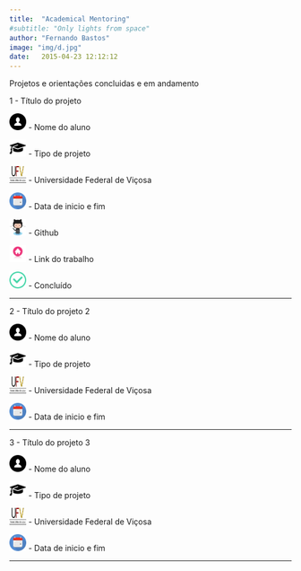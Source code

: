 ```yaml
---
title:  "Academical Mentoring"
#subtitle: "Only lights from space"
author: "Fernando Bastos"
image: "img/d.jpg"
date:   2015-04-23 12:12:12
---
```


Projetos e orientações concluidas e em andamento

1 - Título do projeto

<img src="img//icons//aluno.svg" width="30" height="30" /> - Nome do aluno

<img src="img//icons//chap.png" width="30" height="30" /> - Tipo de projeto

<img src="img//icons//UFV.jpg" width="30" height="30" /> - Universidade Federal de Viçosa  

<img src="img//icons//cal.jpg" width="30" height="30" /> - Data de inicio e fim

<img src="img//icons//github.png" width="30" height="30" /> - Github

<img src="img//icons//site.png" width="30" height="30" /> - Link do trabalho

<img src="img//icons//finish.png" width="30" height="30" /> - Concluído

__________________________________

2 - Título do projeto 2

<img src="img//icons//aluno.svg" width="30" height="30" /> - Nome do aluno

<img src="img//icons//chap.png" width="30" height="30" /> - Tipo de projeto

<img src="img//icons//UFV.jpg" width="30" height="30" /> - Universidade Federal de Viçosa  

<img src="img//icons//cal.jpg" width="30" height="30" /> - Data de inicio e fim

__________________________________

3 - Título do projeto 3

<img src="img//icons//aluno.svg" width="30" height="30" /> - Nome do aluno

<img src="img//icons//chap.png" width="30" height="30" /> - Tipo de projeto

<img src="img//icons//UFV.jpg" width="30" height="30" /> - Universidade Federal de Viçosa  

<img src="img//icons//cal.jpg" width="30" height="30" /> - Data de inicio e fim

__________________________________
